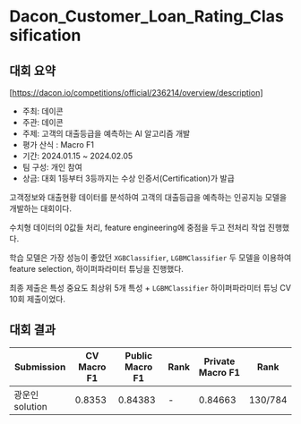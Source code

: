 
# Dacon_Customer_Loan_Rating_Classification


## 대회 요약
[https://dacon.io/competitions/official/236214/overview/description]

- 주최: 데이콘
- 주관: 데이콘
- 주제: 고객의 대출등급을 예측하는 AI 알고리즘 개발
- 평가 산식 : Macro F1
- 기간: 2024.01.15 ~ 2024.02.05
- 팀 구성: 개인 참여
- 상금: 대회 1등부터 3등까지는 수상 인증서(Certification)가 발급


고객정보와 대출현황 데이터를 분석하여 고객의 대출등급을 예측하는 인공지능 모델을 개발하는 대회이다.  

수치형 데이터의 0값들 처리, feature engineering에 중점을 두고 전처리 작업 진행했다.

학습 모델은 가장 성능이 좋았던 `XGBClassifier`, `LGBMClassifier` 두 모델을 이용하여 feature selection, 하이퍼파라미터 튜닝을 진행했다.

최종 제출은 특성 중요도 최상위 5개 특성 + `LGBMClassifier` 하이퍼파라미터 튜닝 CV 10회 제출이었다. 

## 대회 결과

| Submission | CV Macro F1 | Public Macro F1 | Rank | Private Macro F1 | Rank |
| --- | --- | --- | --- | --- | --- |
| 광운인 solution | 0.8353 | 0.84383 | - | 0.84663 | 130/784 |